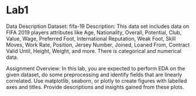 # Lab1

Data Description
Dataset: fifa-19
Description: This data set includes data on FIFA 2019 players attributes like Age, Nationality,
Overall, Potential, Club, Value, Wage, Preferred Foot, International Reputation, Weak Foot, Skill
Moves, Work Rate, Position, Jersey Number, Joined, Loaned From, Contract Valid Until, Height,
Weight, and more. There is categorical and numerical data.

Assignment Overview: In this lab, you are expected to perform EDA on the given dataset, do
some preprocessing and identify fields that are linearly correlated. Use matplotlib, seaborn, or
plotly to create figures with labelled axes and titles. Provide descriptions and insights gained
from these plots.
